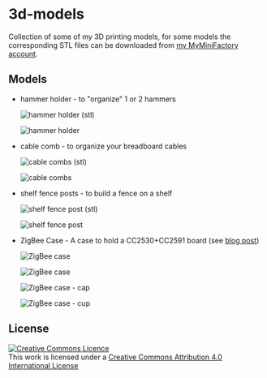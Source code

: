 # 3d-models

Collection of some of my 3D printing models, for some models the corresponding STL files can be downloaded from [my MyMiniFactory account](https://www.myminifactory.com/users/thomo).

## Models

- hammer holder - to "organize" 1 or 2 hammers

  ![hammer holder (stl)](pic/hammer_holder.png "hammer holder stl")

  ![hammer holder](pic/hammer_holder.jpg "hammer holder")

- cable comb - to organize your breadboard cables

  ![cable combs (stl)](pic/cablecomb.png "cable comps stl")

  ![cable combs](pic/cablecomb.jpg "cable comps")

- shelf fence posts - to build a fence on a shelf

  ![shelf fence post (stl)](pic/shelffencepost.png "shelf fence post stl")

  ![shelf fence post](pic/shelffencepost.jpg "shelf fence post")

- ZigBee Case - A case to hold a CC2530+CC2591 board (see [blog post](http://www.handverdrahtet.org/2019/12/setting-up-zigbee2mqtt-gateway.html))

  ![ZigBee case](pic/ZigBeeCase_1.jpg "ZigBee case")

  ![ZigBee case](pic/ZigBeeCase_2.jpg "ZigBee case")

  ![ZigBee case - cap](pic/ZigBeeCase_Cap.png "ZigBee case cap")

  ![ZigBee case - cup](pic/ZigBeeCase_Cup.png "ZigBee case cup")

## License

<a rel="license" href="http://creativecommons.org/licenses/by/4.0/"><img alt="Creative Commons Licence" style="border-width:0" src="https://i.creativecommons.org/l/by/4.0/88x31.png" /></a><br />This work is licensed under a <a rel="license" href="http://creativecommons.org/licenses/by/4.0/">Creative Commons Attribution 4.0 International License</a>
